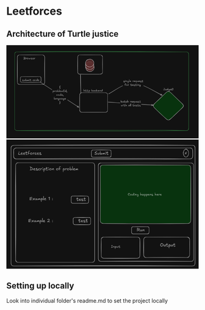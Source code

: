 # Leetforces 



## Architecture of Turtle justice 
![screenshot](./leet.png)
![screenshot](./leetforces.png)

## Setting up locally 
Look into individual folder's readme.md to set the project locally 
